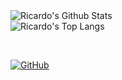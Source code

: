 

<img align="left" alt="Ricardo's Github Stats" src="https://github-readme-stats.vercel.app/api?username=ricardoliveira0&show_icons=true&theme=vue-dark" />

<br>

<img align="left" alt="Ricardo's Top Langs" src="https://github-readme-stats.vercel.app/api/top-langs/?username=ricardoliveira0&layout=compact&theme=vue-dark&hide=kotline" />

<br><br>

[![GitHub](https://img.shields.io/github/followers/ricardoliveira0?color=0000&logo=Github&logoColor=111&style=social)](https://github.com/ricardoliveira0)

